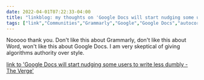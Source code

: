 ```yaml
---
date: 2022-04-01T07:22:33-04:00
title: "linkblog: my thoughts on 'Google Docs will start nudging some users to write less dumbly - The Verge'"
tags: ["link","Communities","Grammarly","Google","Google Docs","autocorrect"]
---
```

Nooooo thank you. Don't like this about Grammarly, don't like this about Word, won't like this about Google Docs. I am very skeptical of giving algorithms authority over style.
 
[link to 'Google Docs will start nudging some users to write less dumbly - The Verge'](https://www.theverge.com/2022/4/1/23005972/google-docs-assisting-writing-active-voice-concise-inclusive-language-inappropriate-words)
